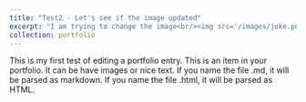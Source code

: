 ```yaml
---
title: "Test2 - Let's see if the image updated"
excerpt: "I am trying to change the image<br/><img src='/images/joke.png'>"
collection: portfolio
---
```


This is my first test of editing a portfolio entry. This is an item in your portfolio. It can be have images or nice text. If you name the file .md, it will be parsed as markdown. If you name the file .html, it will be parsed as HTML. 
